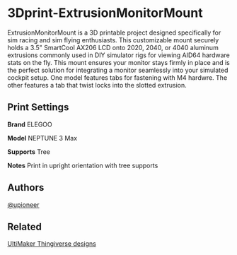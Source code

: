 # 3Dprint-ExtrusionMonitorMount

ExtrusionMonitorMount is a 3D printable project designed specifically for sim racing and sim flying enthusiasts. This customizable mount securely holds a 3.5" SmartCool AX206 LCD onto 2020, 2040, or 4040 aluminum extrusions commonly used in DIY simulator rigs for viewing AID64 hardware stats on the fly. This mount ensures your monitor stays firmly in place and is the perfect solution for integrating a monitor seamlessly into your simulated cockpit setup. One model features tabs for fastening with M4 hardwre. The other features a tab that twist locks into the slotted extrusion.

## Print Settings

**Brand** ELEGOO

**Model** NEPTUNE 3 Max

**Supports** Tree

**Notes** Print in upright orientation with tree supports

## Authors

[@upioneer](https://www.github.com/upioneer)

## Related

[UltiMaker Thingiverse designs](https://www.thingiverse.com/upioneer/designs)
